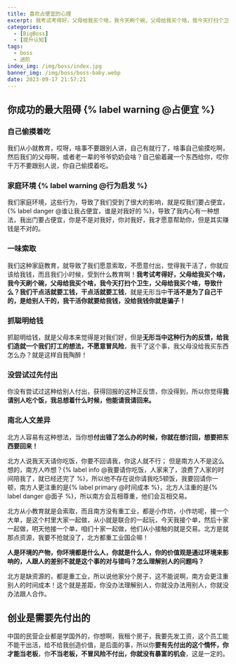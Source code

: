 ```yaml
---
title: 喜欢占便宜的心理
excerpt: 我考试考得好，父母给我买个啥，我今天刷个碗，父母给我买个啥，我今天打扫个卫生，父母给我买个啥
categories:
  - [BigBoss]
  - [提升认知]
tags:
  - boss
  - 进阶
index_img: /img/boss/index.jpg
banner_img: /img/boss/boss-baby.webp
date: 2023-09-17 21:57:21
---
```


## 你成功的最大阻碍 {% label warning @占便宜 %}

### 自己偷摸着吃

我们从小就教育，哎呀，啥事不要跟别人讲，自己有就行了，啥事自己偷摸吃啊，然后我们的父母啊，或者老一辈的爷爷奶奶会啥？自己偷着藏一个东西给你，哎你千万不要跟别人说，你自己偷摸着吃。

### 家庭环境 {% label warning @行为启发 %}
我们家庭环境，这些行为，导致了我们受到了很大的影响，就是哎我们要占便宜，{% label danger @谁让我占便宜，谁是对我好的 %}，导致了我内心有一种想法，我出门要占便宜，你是不是对我好，你对我好，我才愿意帮助你，但是其实赚钱是不对的。

### 一味索取
我们这种家庭教育，就导致了我们愿意索取，不愿意付出，觉得我干活了，你就应该给我钱，而且我们小时候，受到什么教育啊！<b class=text-warning>我考试考得好，父母给我买个啥，我今天刷个碗，父母给我买个啥，我今天打扫个卫生，父母给我买个啥，导致什么？我们干点活就要工钱，干点活就要工钱</b>，就是无形当中<b class=text-info>干活不是为了自己干的，是给别人干的，我干活你就要给我钱，没给我钱你就是骗子！</b>

### 抓聪明给钱
抓聪明给钱，就是父母本来觉得是对我们好，但是<b class=text-info>无形当中这种行为的反馈，给我们造就一个我们打工的想法，不愿意冒风险</b>，我干了这个事，我父母没给我买东西怎么办？就是这样自我陶醉！

### 没尝试过先付出
你没有尝试过这种给别人付出，获得回报的这种正反馈，你没得到，所以你觉得<b class=text-warning>我请别人吃个饭，我总想着什么时候，他能请我请回来。</b>

### 南北人文差异
北方人容易有这种想法，当你想<b class=text-warning>付出错了怎么办的时候，你就在想讨回，想要把东西要回来！</b>

北方人说我天天请你吃饭，你要不回请我，你这人就不行；
但是南方人不是这么想的，南方人咋想？{% label info @我要请你吃饭，人家来了，浪费了人家的时间陪我了，就已经还完了 %}，所以他不存在说你请我吃5顿饭，我要回请你一顿，南方人更注重的是{% label primary @时间成本 %}，北方人注重的是{% label danger @面子 %}，所以南方会互相尊重，他们会互相交易。

北方从小教育就是会索取，而且南方没有重工业，都是小作坊，小作坊呢，接一个大单，是这个村里大家一起做，从小就是联合的一起玩，今天我接个单，然后十家一起做，明天他接一个单，咱们十家一起做，他们从小接触的就是交易。北方是就那点资源，我要不抢就没了，北方都重工业国企嘛！

<b class=text-info>人是环境的产物，你环境都是什么人，你就是什么人，你的价值观是通过环境来影响的，人跟人的差别不就是这个事的对与错吗？怎么理解别人的问题吗？</b>

北方是缺资源的，都是重工业，所以说他家分个房子，这不能说啊，南方会更注重别人的时间成本！这个就是差距，你没办法理解别人，你就没办法用别人，你就没办法跟人合作。

## 创业是需要先付出的

中国的民营企业都是学国外的，你想啊，我租个房子，我要先发工资，这个员工能不能干出活，给不给我创造价值，是后面的事，所以你<b class=text-success>要有先付出的这个情怀，你才能当老板</b>，你<b class=text-danger>不当老板，不冒风险不付出，你就没有暴富的机会</b>，这是一定的。
